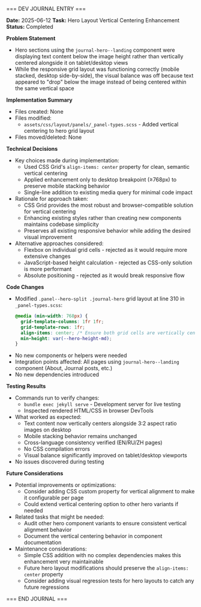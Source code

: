 === DEV JOURNAL ENTRY ===

**Date:** 2025-06-12
**Task:** Hero Layout Vertical Centering Enhancement
**Status:** Completed

**Problem Statement**
- Hero sections using the `journal-hero--landing` component were displaying text content below the image height rather than vertically centered alongside it on tablet/desktop views
- While the responsive grid layout was functioning correctly (mobile stacked, desktop side-by-side), the visual balance was off because text appeared to "drop" below the image instead of being centered within the same vertical space

**Implementation Summary**
- Files created: None
- Files modified: 
  - `assets/css/layout/panels/_panel-types.scss` - Added vertical centering to hero grid layout
- Files moved/deleted: None

**Technical Decisions**
- Key choices made during implementation:
  - Used CSS Grid's `align-items: center` property for clean, semantic vertical centering
  - Applied enhancement only to desktop breakpoint (≥768px) to preserve mobile stacking behavior
  - Single-line addition to existing media query for minimal code impact
- Rationale for approach taken:
  - CSS Grid provides the most robust and browser-compatible solution for vertical centering
  - Enhancing existing styles rather than creating new components maintains codebase simplicity
  - Preserves all existing responsive behavior while adding the desired visual improvement
- Alternative approaches considered:
  - Flexbox on individual grid cells - rejected as it would require more extensive changes
  - JavaScript-based height calculation - rejected as CSS-only solution is more performant
  - Absolute positioning - rejected as it would break responsive flow

**Code Changes**
- Modified `.panel--hero-split .journal-hero` grid layout at line 310 in `_panel-types.scss`:
  ```scss
  @media (min-width: 768px) {
    grid-template-columns: 1fr 1fr;
    grid-template-rows: 1fr;
    align-items: center; /* Ensure both grid cells are vertically centered */
    min-height: var(--hero-height-md);
  }
  ```
- No new components or helpers were needed
- Integration points affected: All pages using `journal-hero--landing` component (About, Journal posts, etc.)
- No new dependencies introduced

**Testing Results**
- Commands run to verify changes:
  - `bundle exec jekyll serve` - Development server for live testing
  - Inspected rendered HTML/CSS in browser DevTools
- What worked as expected:
  - Text content now vertically centers alongside 3:2 aspect ratio images on desktop
  - Mobile stacking behavior remains unchanged
  - Cross-language consistency verified (EN/RU/ZH pages)
  - No CSS compilation errors
  - Visual balance significantly improved on tablet/desktop viewports
- No issues discovered during testing

**Future Considerations**
- Potential improvements or optimizations:
  - Consider adding CSS custom property for vertical alignment to make it configurable per page
  - Could extend vertical centering option to other hero variants if needed
- Related tasks that might be needed:
  - Audit other hero component variants to ensure consistent vertical alignment behavior
  - Document the vertical centering behavior in component documentation
- Maintenance considerations:
  - Simple CSS addition with no complex dependencies makes this enhancement very maintainable
  - Future hero layout modifications should preserve the `align-items: center` property
  - Consider adding visual regression tests for hero layouts to catch any future regressions

=== END JOURNAL ===